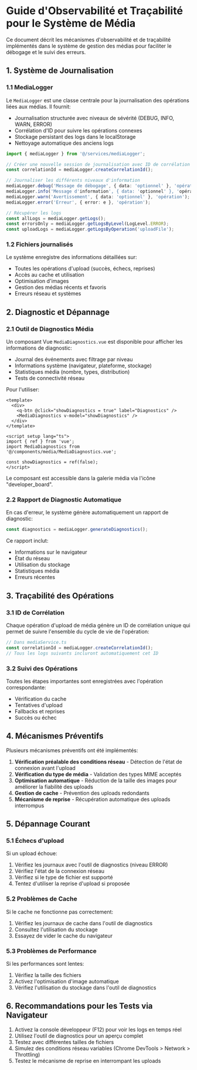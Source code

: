 # Guide d'Observabilité et Traçabilité pour le Système de Média

Ce document décrit les mécanismes d'observabilité et de traçabilité implémentés dans le système de gestion des médias pour faciliter le débogage et le suivi des erreurs.

## 1. Système de Journalisation

### 1.1 MediaLogger

Le `MediaLogger` est une classe centrale pour la journalisation des opérations liées aux médias. Il fournit:

- Journalisation structurée avec niveaux de sévérité (DEBUG, INFO, WARN, ERROR)
- Corrélation d'ID pour suivre les opérations connexes
- Stockage persistant des logs dans le localStorage
- Nettoyage automatique des anciens logs

```typescript
import { mediaLogger } from '@/services/mediaLogger';

// Créer une nouvelle session de journalisation avec ID de corrélation
const correlationId = mediaLogger.createCorrelationId();

// Journaliser les différents niveaux d'information
mediaLogger.debug('Message de débogage', { data: 'optionnel' }, 'opération');
mediaLogger.info('Message d'information', { data: 'optionnel' }, 'opération');
mediaLogger.warn('Avertissement', { data: 'optionnel' }, 'opération');
mediaLogger.error('Erreur', { error: e }, 'opération');

// Récupérer les logs
const allLogs = mediaLogger.getLogs();
const errorsOnly = mediaLogger.getLogsByLevel(LogLevel.ERROR);
const uploadLogs = mediaLogger.getLogsByOperation('uploadFile');
```

### 1.2 Fichiers journalisés

Le système enregistre des informations détaillées sur:

- Toutes les opérations d'upload (succès, échecs, reprises)
- Accès au cache et utilisation
- Optimisation d'images
- Gestion des médias récents et favoris
- Erreurs réseau et systèmes

## 2. Diagnostic et Dépannage

### 2.1 Outil de Diagnostics Média

Un composant Vue `MediaDiagnostics.vue` est disponible pour afficher les informations de diagnostic:

- Journal des événements avec filtrage par niveau
- Informations système (navigateur, plateforme, stockage)
- Statistiques média (nombre, types, distribution)
- Tests de connectivité réseau

Pour l'utiliser:

```vue
<template>
  <div>
    <q-btn @click="showDiagnostics = true" label="Diagnostics" />
    <MediaDiagnostics v-model="showDiagnostics" />
  </div>
</template>

<script setup lang="ts">
import { ref } from 'vue';
import MediaDiagnostics from '@/components/media/MediaDiagnostics.vue';

const showDiagnostics = ref(false);
</script>
```

Le composant est accessible dans la galerie média via l'icône "developer_board".

### 2.2 Rapport de Diagnostic Automatique

En cas d'erreur, le système génère automatiquement un rapport de diagnostic:

```typescript
const diagnostics = mediaLogger.generateDiagnostics();
```

Ce rapport inclut:
- Informations sur le navigateur
- État du réseau
- Utilisation du stockage
- Statistiques média
- Erreurs récentes

## 3. Traçabilité des Opérations

### 3.1 ID de Corrélation

Chaque opération d'upload de média génère un ID de corrélation unique qui permet de suivre l'ensemble du cycle de vie de l'opération:

```typescript
// Dans mediaService.ts
const correlationId = mediaLogger.createCorrelationId();
// Tous les logs suivants incluront automatiquement cet ID
```

### 3.2 Suivi des Opérations

Toutes les étapes importantes sont enregistrées avec l'opération correspondante:
- Vérification du cache
- Tentatives d'upload
- Fallbacks et reprises
- Succès ou échec

## 4. Mécanismes Préventifs

Plusieurs mécanismes préventifs ont été implémentés:

1. **Vérification préalable des conditions réseau** - Détection de l'état de connexion avant l'upload
2. **Vérification du type de média** - Validation des types MIME acceptés
3. **Optimisation automatique** - Réduction de la taille des images pour améliorer la fiabilité des uploads
4. **Gestion de cache** - Prévention des uploads redondants
5. **Mécanisme de reprise** - Récupération automatique des uploads interrompus

## 5. Dépannage Courant

### 5.1 Échecs d'upload

Si un upload échoue:
1. Vérifiez les journaux avec l'outil de diagnostics (niveau ERROR)
2. Vérifiez l'état de la connexion réseau
3. Vérifiez si le type de fichier est supporté
4. Tentez d'utiliser la reprise d'upload si proposée

### 5.2 Problèmes de Cache

Si le cache ne fonctionne pas correctement:
1. Vérifiez les journaux de cache dans l'outil de diagnostics
2. Consultez l'utilisation du stockage
3. Essayez de vider le cache du navigateur

### 5.3 Problèmes de Performance

Si les performances sont lentes:
1. Vérifiez la taille des fichiers
2. Activez l'optimisation d'image automatique
3. Vérifiez l'utilisation du stockage dans l'outil de diagnostics

## 6. Recommandations pour les Tests via Navigateur

1. Activez la console développeur (F12) pour voir les logs en temps réel
2. Utilisez l'outil de diagnostics pour un aperçu complet
3. Testez avec différentes tailles de fichiers
4. Simulez des conditions réseau variables (Chrome DevTools > Network > Throttling)
5. Testez le mécanisme de reprise en interrompant les uploads